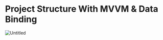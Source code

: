 # Project Structure With MVVM & Data Binding
![Untitled](https://github.com/JigarPrajapati49/Demo-Project/assets/100184613/59b9f358-29be-4a5c-9237-47a17b9b38c4)
